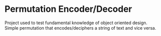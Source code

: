 # Permutation Encoder/Decoder

Project used to test fundamental knowledge of object oriented design.
Simple permutation that encodes/deciphers a string of text and vice versa.
